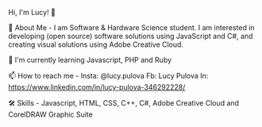 Hi, I'm Lucy! 👋

🚀 About Me - I am Software & Hardware Science student. I am interested in developing (open source) software solutions using JavaScript and C#, and creating visual solutions using Adobe Creative Cloud.

🧠 I'm currently learning Javascript, PHP and Ruby

📫 How to reach me - Insta: @lucy.pulova          Fb: Lucy Pulova          In: https://www.linkedin.com/in/lucy-pulova-346292228/ 

🛠 Skills - Javascript, HTML, CSS, C++, C#,   Adobe Creative Cloud and CorelDRAW Graphic Suite
